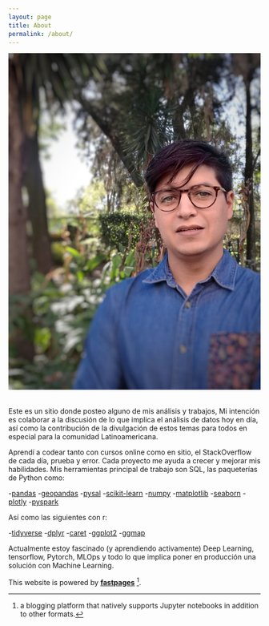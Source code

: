 ```yaml
---
layout: page
title: About
permalink: /about/
---
```


![me](https://github.com/Daro05/blog/blob/master/_pages/dan_about.jpeg)
<img width="100">

Este es un sitio donde posteo alguno de mis análisis y trabajos, Mi intención es colaborar a la discusión de lo que implica el análisis de datos hoy en día, así como la contribución de la divulgación de estos temas para todos en especial para la comunidad Latinoamericana. 

Aprendí a codear tanto con cursos online como en sitio, el StackOverflow de cada día, prueba y error. Cada proyecto me ayuda a crecer y mejorar mis habilidades. Mis herramientas principal de trabajo son SQL, las paqueterías de Python como:

-[pandas](https://pandas.pydata.org)
-[geopandas](https://geopandas.org)
-[pysal](https://pysal.org)
-[scikit-learn](https://scikit-learn.org)
-[numpy](https://numpy.org)
-[matplotlib](https://matplotlib.org)
-[seaborn](https://seaborn.pydata.org)
-[plotly](https://plotly.com)
-[pyspark](https://spark.apache.org/docs/latest/api/python/index.html)

Así como las siguientes con r:

-[tidyverse](https://www.tidyverse.org)
-[dplyr](https://dplyr.tidyverse.org)
-[caret](http://topepo.github.io/caret/index.html)
-[ggplot2](https://ggplot2.tidyverse.org)
-[ggmap](https://www.datanalytics.com/libro_r/introduccion-a-ggmap.html)

Actualmente estoy fascinado (y aprendiendo activamente) Deep Learning, tensorflow, Pytorch, MLOps y todo lo que implica poner en producción una solución con Machine Learning.




This website is powered by **[fastpages](https://github.com/fastai/fastpages)** [^1].
[^1]:a blogging platform that natively supports Jupyter notebooks in addition to other formats.
